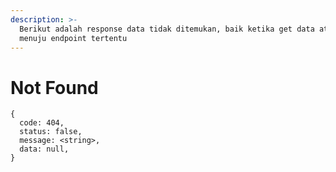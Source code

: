 ```yaml
---
description: >-
  Berikut adalah response data tidak ditemukan, baik ketika get data ataupun
  menuju endpoint tertentu
---
```


# Not Found

```
{
  code: 404,
  status: false,
  message: <string>,
  data: null,
}
```
